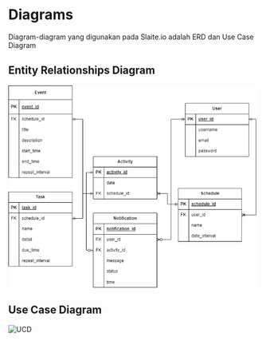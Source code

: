 # Diagrams

Diagram-diagram yang digunakan pada Slaite.io adalah ERD dan Use Case Diagram

## Entity Relationships Diagram

![ERD](./Diagrams/ERD.jpg)

## Use Case Diagram

![UCD](./Diagrams.md/UseCase.jpg)
